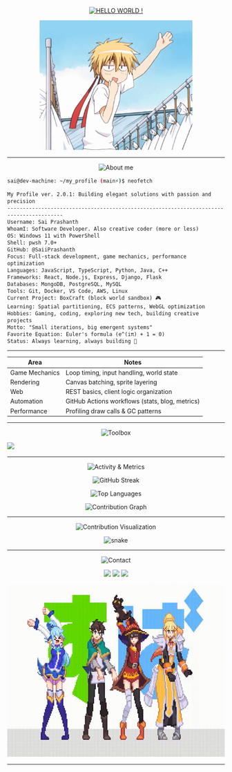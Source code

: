 <!-- Alternate Profile README Inspired Layout -->



<p align="center">
  <!-- Updated theme tokens to match radical theme: red/orange colors -->
<a href="https://github.com/kawarimidoll/typograssy">
    <img alt="HELLO WORLD !" src="https://typograssy.deno.dev/api?text=Hello!%20i%20am%20Sai,%20Nice%20to%20meet%20you%20&l0=none&l1=f85149&l2=ff7f50&l3=ffa657&l4=0d1117&bg=none&frame=none&speed=100&comment=">
  </a>
</p>


<p align="center">
  <img src="assets/anime_hello.gif" alt="Hello animation" height="300" />
</p>

---

<p align="center">
  <img src="https://readme-typing-svg.herokuapp.com?font=Fira+Code&size=24&duration=3000&pause=1000&color=F85149&background=0D111700&center=true&vCenter=true&width=435&lines=🎮+About+me" alt="About me" />
</p> 

```bash
sai@dev-machine: ~/my_profile (main⚡)$ neofetch
```

```
My Profile ver. 2.0.1: Building elegant solutions with passion and precision
----------------------------------------------------------------------------------------
Username: Sai Prashanth
WhoamI: Software Developer. Also creative coder (more or less)
OS: Windows 11 with PowerShell
Shell: pwsh 7.0+
GitHub: @SaiiPrashanth
Focus: Full-stack development, game mechanics, performance optimization
Languages: JavaScript, TypeScript, Python, Java, C++
Frameworks: React, Node.js, Express, Django, Flask
Databases: MongoDB, PostgreSQL, MySQL
Tools: Git, Docker, VS Code, AWS, Linux
Current Project: BoxCraft (block world sandbox) 🎮
Learning: Spatial partitioning, ECS patterns, WebGL optimization
Hobbies: Gaming, coding, exploring new tech, building creative projects
Motto: "Small iterations, big emergent systems"
Favorite Equation: Euler's formula (e^(iπ) + 1 = 0)
Status: Always learning, always building 🚀
```

---
| Area | Notes |
|------|-------|
| Game Mechanics | Loop timing, input handling, world state |
| Rendering | Canvas batching, sprite layering |
| Web | REST basics, client logic organization |
| Automation | GitHub Actions workflows (stats, blog, metrics) |
| Performance | Profiling draw calls & GC patterns |

---

<p align="center">
  <img src="https://readme-typing-svg.herokuapp.com?font=Fira+Code&size=24&duration=3000&pause=1000&color=F85149&background=0D111700&center=true&vCenter=true&width=435&lines=🛠️+Toolbox" alt="Toolbox" />
</p>
<p>
  <img src="https://skillicons.dev/icons?i=js,ts,python,nodejs,react,docker,git,githubactions,linux" />
</p>


---

<p align="center">
  <img src="https://readme-typing-svg.herokuapp.com?font=Fira+Code&size=24&duration=3000&pause=1000&color=F85149&background=0D111700&center=true&vCenter=true&width=435&lines=📊+Activity+%26+Metrics" alt="Activity & Metrics" />
</p>
<!--p align="center">
  <img src="https://github-readme-stats.vercel.app/api?username=SaiiPrashanth&show_icons=true&theme=radical&hide_border=false&border_radius=15" alt="GitHub Stats" height="180" />
</p-->
<p align="center">
  <img src="https://github-readme-streak-stats.herokuapp.com/?user=SaiiPrashanth&theme=radical&hide_border=false&border_radius=15" alt="GitHub Streak" height="180" />
</p>
<p align="center">
  <img src="https://github-readme-stats.vercel.app/api/top-langs/?username=SaiiPrashanth&layout=compact&theme=radical&hide_border=false&border_radius=15" alt="Top Languages" height="160" />
</p>
<!--p align="center">
  <img src="https://github-profile-trophy.vercel.app/?username=SaiiPrashanth&theme=radical&no-frame=false&no-bg=false&margin-w=4&row=2&column=4" alt="GitHub Trophies" />
</p-->
<p align="center">
  <img src="https://github-readme-activity-graph.vercel.app/graph?username=SaiiPrashanth&theme=redical&bg_color=0d1117&color=f85149&line=f85149&point=ffa657&area=true&hide_border=true" alt="Contribution Graph" />
</p>
<!--p align="center">
  <img src="https://raw.githubusercontent.com/SaiiPrashanth/SaiiPrashanth/main/github-metrics.svg" alt="Metrics" />
</p-->

---

<p align="center">
  <img src="https://readme-typing-svg.herokuapp.com?font=Fira+Code&size=24&duration=3000&pause=1000&color=F85149&background=0D111700&center=true&vCenter=true&width=435&lines=🐍+Contribution+Visualization" alt="Contribution Visualization" />
</p>
<!-- Snake (enable workflow first) -->
<p align="center">
  <img src="https://raw.githubusercontent.com/SaiiPrashanth/SaiiPrashanth/output/github-contribution-grid-snake-dark.svg" alt="snake" />
</p>

---

<p align="center">
  <img src="https://readme-typing-svg.herokuapp.com?font=Fira+Code&size=24&duration=3000&pause=1000&color=F85149&background=0D111700&center=true&vCenter=true&width=435&lines=☎️+Contact" alt="Contact" />
</p>
<p align="center">
  <a href="mailto:youremail@example.com"><img src="https://img.shields.io/badge/Email-Contact-F85149?style=for-the-badge&logo=gmail&logoColor=white" /></a>
  <a href="https://www.linkedin.com/in/your-linkedin/"><img src="https://img.shields.io/badge/LinkedIn-Network-F85149?style=for-the-badge&logo=linkedin&logoColor=white" /></a>
  <a href="https://discordapp.com/users/YOUR_DISCORD_ID"><img src="https://img.shields.io/badge/Discord-Chat-F85149?style=for-the-badge&logo=discord&logoColor=white" /></a>
</p>
<!-- Replace YOUR_DISCORD_ID with your numeric Discord user ID (Enable Developer Mode in Discord > right-click your profile > Copy User ID). -->

<p align="center">
  <img src="assets/konosuba_dance.gif" alt="Konosuba dance" height="400" />
</p>

---



